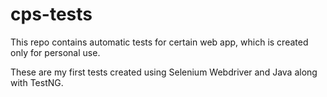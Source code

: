 # cps-tests
This repo contains automatic tests for certain web app, which is created only for personal use.   

These are my first tests created using Selenium Webdriver and Java along with TestNG. 
